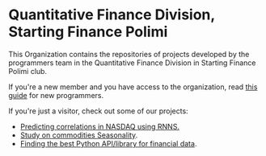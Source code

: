 # Quantitative Finance Division, Starting Finance Polimi

This Organization contains the repositories of projects developed by the programmers team in the Quantitative Finance Division in Starting Finance Polimi club. 

If you're a new member and you have access to the organization, read [this guide](https://github.com/quantfin-sfpolimi/programmers_guidelines/tree/main) for new programmers.

If you're just a visitor, check out some of our projects: 
- [Predicting correlations in NASDAQ using RNNS.](https://github.com/quantfin-sfpolimi/nasdaq_rnn)
- [Study on commodities Seasonality](https://github.com/quantfin-sfpolimi/commodities_seasonality).
- [Finding the best Python API/library for financial data](https://github.com/quantfin-sfpolimi/libraries_profiling).
